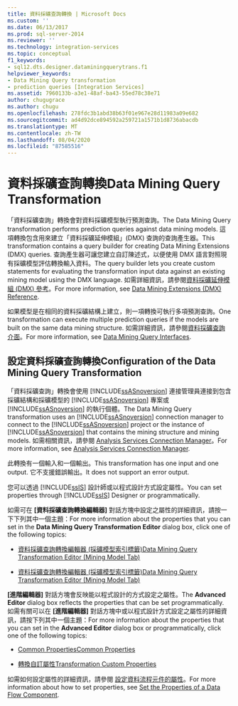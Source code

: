 ```yaml
---
title: 資料採礦查詢轉換 | Microsoft Docs
ms.custom: ''
ms.date: 06/13/2017
ms.prod: sql-server-2014
ms.reviewer: ''
ms.technology: integration-services
ms.topic: conceptual
f1_keywords:
- sql12.dts.designer.dataminingquerytrans.f1
helpviewer_keywords:
- Data Mining Query transformation
- prediction queries [Integration Services]
ms.assetid: 7960133b-a3e1-48af-ba43-55ed78c38e71
author: chugugrace
ms.author: chugu
ms.openlocfilehash: 278fdc3b1abd38b63f01e967e28d11983a09e682
ms.sourcegitcommit: ad4d92dce894592a259721a1571b1d8736abacdb
ms.translationtype: MT
ms.contentlocale: zh-TW
ms.lasthandoff: 08/04/2020
ms.locfileid: "87585516"
---
```

# <a name="data-mining-query-transformation"></a><span data-ttu-id="da285-102">資料採礦查詢轉換</span><span class="sxs-lookup"><span data-stu-id="da285-102">Data Mining Query Transformation</span></span>
  <span data-ttu-id="da285-103">「資料採礦查詢」轉換會對資料採礦模型執行預測查詢。</span><span class="sxs-lookup"><span data-stu-id="da285-103">The Data Mining Query transformation performs prediction queries against data mining models.</span></span> <span data-ttu-id="da285-104">這項轉換包含用來建立「資料採礦延伸模組」(DMX) 查詢的查詢產生器。</span><span class="sxs-lookup"><span data-stu-id="da285-104">This transformation contains a query builder for creating Data Mining Extensions (DMX) queries.</span></span> <span data-ttu-id="da285-105">查詢產生器可讓您建立自訂陳述式，以便使用 DMX 語言對照現有採礦模型評估轉換輸入資料。</span><span class="sxs-lookup"><span data-stu-id="da285-105">The query builder lets you create custom statements for evaluating the transformation input data against an existing mining model using the DMX language.</span></span> <span data-ttu-id="da285-106">如需詳細資訊，請參閱[資料採礦延伸模組 &#40;DMX&#41; 參考](/sql/dmx/data-mining-extensions-dmx-reference)。</span><span class="sxs-lookup"><span data-stu-id="da285-106">For more information, see [Data Mining Extensions &#40;DMX&#41; Reference](/sql/dmx/data-mining-extensions-dmx-reference).</span></span>  
  
 <span data-ttu-id="da285-107">如果模型是在相同的資料採礦結構上建立，則一項轉換可執行多項預測查詢。</span><span class="sxs-lookup"><span data-stu-id="da285-107">One transformation can execute multiple prediction queries if the models are built on the same data mining structure.</span></span> <span data-ttu-id="da285-108">如需詳細資訊，請參閱[資料採礦查詢介面](https://docs.microsoft.com/analysis-services/data-mining/data-mining-query-tools)。</span><span class="sxs-lookup"><span data-stu-id="da285-108">For more information, see [Data Mining Query Interfaces](https://docs.microsoft.com/analysis-services/data-mining/data-mining-query-tools).</span></span>  
  
## <a name="configuration-of-the-data-mining-query-transformation"></a><span data-ttu-id="da285-109">設定資料採礦查詢轉換</span><span class="sxs-lookup"><span data-stu-id="da285-109">Configuration of the Data Mining Query Transformation</span></span>  
 <span data-ttu-id="da285-110">「資料採礦查詢」轉換會使用 [!INCLUDE[ssASnoversion](../../../includes/ssasnoversion-md.md)] 連接管理員連接到包含採礦結構和採礦模型的 [!INCLUDE[ssASnoversion](../../../includes/ssasnoversion-md.md)] 專案或 [!INCLUDE[ssASnoversion](../../../includes/ssasnoversion-md.md)] 的執行個體。</span><span class="sxs-lookup"><span data-stu-id="da285-110">The Data Mining Query transformation uses an [!INCLUDE[ssASnoversion](../../../includes/ssasnoversion-md.md)] connection manager to connect to the [!INCLUDE[ssASnoversion](../../../includes/ssasnoversion-md.md)] project or the instance of [!INCLUDE[ssASnoversion](../../../includes/ssasnoversion-md.md)] that contains the mining structure and mining models.</span></span> <span data-ttu-id="da285-111">如需相關資訊，請參閱 [Analysis Services Connection Manager](../../connection-manager/analysis-services-connection-manager.md)。</span><span class="sxs-lookup"><span data-stu-id="da285-111">For more information, see [Analysis Services Connection Manager](../../connection-manager/analysis-services-connection-manager.md).</span></span>  
  
 <span data-ttu-id="da285-112">此轉換有一個輸入和一個輸出。</span><span class="sxs-lookup"><span data-stu-id="da285-112">This transformation has one input and one output.</span></span> <span data-ttu-id="da285-113">它不支援錯誤輸出。</span><span class="sxs-lookup"><span data-stu-id="da285-113">It does not support an error output.</span></span>  
  
 <span data-ttu-id="da285-114">您可以透過 [!INCLUDE[ssIS](../../../includes/ssis-md.md)] 設計師或以程式設計方式設定屬性。</span><span class="sxs-lookup"><span data-stu-id="da285-114">You can set properties through [!INCLUDE[ssIS](../../../includes/ssis-md.md)] Designer or programmatically.</span></span>  
  
 <span data-ttu-id="da285-115">如需可在 **[資料採礦查詢轉換編輯器]** 對話方塊中設定之屬性的詳細資訊，請按一下下列其中一個主題：</span><span class="sxs-lookup"><span data-stu-id="da285-115">For more information about the properties that you can set in the **Data Mining Query Transformation Editor** dialog box, click one of the following topics:</span></span>  
  
-   [<span data-ttu-id="da285-116">資料採礦查詢轉換編輯器 &#40;採礦模型索引標籤&#41;</span><span class="sxs-lookup"><span data-stu-id="da285-116">Data Mining Query Transformation Editor &#40;Mining Model Tab&#41;</span></span>](../../data-mining-query-transformation-editor-mining-model-tab.md)  
  
-   [<span data-ttu-id="da285-117">資料採礦查詢轉換編輯器 &#40;採礦模型索引標籤&#41;</span><span class="sxs-lookup"><span data-stu-id="da285-117">Data Mining Query Transformation Editor &#40;Mining Model Tab&#41;</span></span>](../../data-mining-query-transformation-editor-mining-model-tab.md)  
  
 <span data-ttu-id="da285-118">**[進階編輯器]** 對話方塊會反映能以程式設計的方式設定之屬性。</span><span class="sxs-lookup"><span data-stu-id="da285-118">The **Advanced Editor** dialog box reflects the properties that can be set programmatically.</span></span> <span data-ttu-id="da285-119">如需有關可以在 **[進階編輯器]** 對話方塊中或以程式設計方式設定之屬性的詳細資訊，請按下列其中一個主題：</span><span class="sxs-lookup"><span data-stu-id="da285-119">For more information about the properties that you can set in the **Advanced Editor** dialog box or programmatically, click one of the following topics:</span></span>  
  
-   [<span data-ttu-id="da285-120">Common Properties</span><span class="sxs-lookup"><span data-stu-id="da285-120">Common Properties</span></span>](../../common-properties.md)  
  
-   [<span data-ttu-id="da285-121">轉換自訂屬性</span><span class="sxs-lookup"><span data-stu-id="da285-121">Transformation Custom Properties</span></span>](transformation-custom-properties.md)  
  
 <span data-ttu-id="da285-122">如需如何設定屬性的詳細資訊，請參閱 [設定資料流程元件的屬性](../set-the-properties-of-a-data-flow-component.md)。</span><span class="sxs-lookup"><span data-stu-id="da285-122">For more information about how to set properties, see [Set the Properties of a Data Flow Component](../set-the-properties-of-a-data-flow-component.md).</span></span>  
  
  
